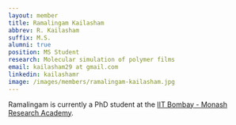 ```yaml
---
layout: member
title: Ramalingam Kailasham
abbrev: R. Kailasham
suffix: M.S.
alumni: true
position: MS Student
research: Molecular simulation of polymer films
email: kailasham29 at gmail.com
linkedin: kailashamr
image: /images/members/ramalingam-kailasham.jpg
---
```


Ramalingam is currently a PhD student at the [IIT Bombay - Monash Research Academy](http://www.iitbmonash.org/).
